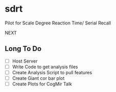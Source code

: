 # sdrt

Pilot for Scale Degree Reaction Time/ Serial Recall

NEXT 

## Long To Do 

* [ ] Host Server 
* [ ] Write Code to get analysis files 
* [ ] Create Analysis Script to pull features
* [ ] Create Giant cor bar plot 
* [ ] Create Plots for CogMir Talk 
